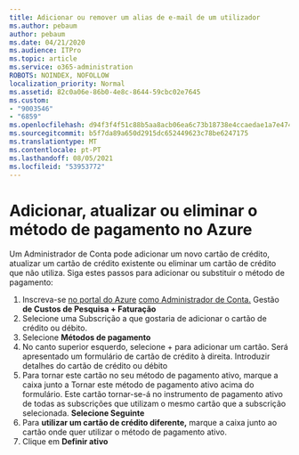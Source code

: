 ```yaml
---
title: Adicionar ou remover um alias de e-mail de um utilizador
ms.author: pebaum
author: pebaum
ms.date: 04/21/2020
ms.audience: ITPro
ms.topic: article
ms.service: o365-administration
ROBOTS: NOINDEX, NOFOLLOW
localization_priority: Normal
ms.assetid: 82c0a06e-86b0-4e8c-8644-59cbc02e7645
ms.custom:
- "9003546"
- "6859"
ms.openlocfilehash: d94f3f4f51c88b5aa8acb06ea6c73b18738e4ccaedae1a7e47456f3b64ac4697
ms.sourcegitcommit: b5f7da89a650d2915dc652449623c78be6247175
ms.translationtype: MT
ms.contentlocale: pt-PT
ms.lasthandoff: 08/05/2021
ms.locfileid: "53953772"
---
```

# <a name="add-update-or-delete-payment-method-in-azure"></a>Adicionar, atualizar ou eliminar o método de pagamento no Azure

Um Administrador de Conta pode adicionar um novo cartão de crédito, atualizar um cartão de crédito existente ou eliminar um cartão de crédito que não utiliza. Siga estes passos para adicionar ou substituir o método de pagamento:

1. Inscreva-se [no portal do Azure](https://portal.azure.com/) [como Administrador de Conta.](https://docs.microsoft.com/azure/billing/billing-subscription-transfer?WT.mc_id=Portal-Microsoft_Azure_Support#whoisaa) Gestão **de Custos de Pesquisa + Faturação**
2. Selecione uma Subscrição a que gostaria de adicionar o cartão de crédito ou débito.
3. Selecione **Métodos de pagamento**
4. No canto superior esquerdo, selecione + para adicionar um cartão. Será apresentado um formulário de cartão de crédito à direita. Introduzir detalhes do cartão de crédito ou débito
5. Para tornar este cartão no seu método de pagamento ativo, marque a caixa junto a Tornar este método de pagamento ativo acima do formulário. Este cartão tornar-se-á no instrumento de pagamento ativo de todas as subscrições que utilizam o mesmo cartão que a subscrição selecionada. **Selecione Seguinte**
6. Para **utilizar um cartão de crédito diferente,** marque a caixa junto ao cartão onde quer utilizar o método de pagamento ativo.
7. Clique em **Definir ativo**
